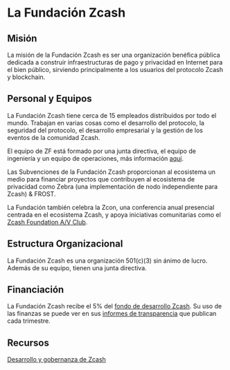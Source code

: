 # La Fundación Zcash

## Misión

La misión de la Fundación Zcash es ser una organización benéfica pública dedicada a construir infraestructuras de pago y privacidad en Internet para el bien público, sirviendo principalmente a los usuarios del protocolo Zcash y blockchain.

## Personal y Equipos

La Fundación Zcash tiene cerca de 15 empleados distribuidos por todo el mundo. Trabajan en varias cosas como el desarrollo del protocolo, la seguridad del protocolo, el desarrollo empresarial y la gestión de los eventos de la comunidad Zcash. 

El equipo de ZF está formado por una junta directiva, el equipo de ingeniería y un equipo de operaciones, más información [aquí](https://zfnd.org/about/).

Las Subvenciones de la Fundación Zcash proporcionan al ecosistema un medio para financiar proyectos que contribuyen al ecosistema de privacidad como Zebra (una implementación de nodo independiente para Zcash) & FROST. 

La Fundación también celebra la Zcon, una conferencia anual presencial centrada en el ecosistema Zcash, y apoya iniciativas comunitarias como el [Zcash Foundation A/V Club](https://discord.gg/WGEVenUq).

## Estructura Organizacional

La Fundación Zcash es una organización 501(c)(3) sin ánimo de lucro. Además de su equipo, tienen una junta directiva.

## Financiación

La Fundación Zcash recibe el 5% del [fondo de desarrollo Zcash](https://zips.z.cash/zip-1014). Su uso de las finanzas se puede ver en sus [informes de transparencia](https://electriccoin.co/blog/ecc-transparency-report-for-q3-2022/) que publican cada trimestre.

## Recursos

[Desarrollo y gobernanza de Zcash](https://z.cash/zcash-development-and-governance/)
